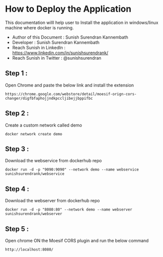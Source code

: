 # How to Deploy the Application

This documentation willl help user to Install the application in windows/linux machine where docker is running.

- Author of this Document : Sunish Surendran Kannembath
- Developer : Sunish Surendran Kannembath
- Reach Sunish in LinkedIn : https://www.linkedin.com/in/sunishsurendrank/
- Reach Sunish in Twitter : @sunishsurendran

## Step 1 :
Open Chrome and  paste the below link and install the extension

```
https://chrome.google.com/webstore/detail/moesif-orign-cors-changer/digfbfaphojjndkpccljibejjbppifbc
```

## Step 2 :
Create a custom network called demo
```
docker network create demo
```
## Step 3 :
Download the webservice from dockerhub repo
```
docker run -d -p "9090:9090" --network demo --name webservice sunishsurendrank/webservice
```
## Step 4 :
Download the webserver from dockerhub repo
```
docker run -d -p "8080:80" --network demo --name webserver sunishsurendrank/webserver
```
## Step 5 :
Open chrome ON the Moesif CORS plugin and run the below command
```
http://localhost:8080/
```


